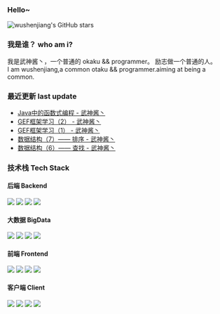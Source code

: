 ### Hello~
![wushenjiang's GitHub stars](https://github-readme-stats.vercel.app/api?username=wushenjiang&show_icons=true&theme=radical)
### 我是谁？ who am i?
我是武神酱丶，一个普通的 okaku && programmer。 励志做一个普通的人。<br/>
I am wushenjiang,a common otaku && programmer.aiming at being a common.
### 最近更新 last update
<!-- BLOG-POST-LIST:START -->
- [Java中的函数式编程 - 武神酱丶](https://www.cnblogs.com/wushenjiang/p/16782907.html)
- [GEF框架学习（2） - 武神酱丶](https://www.cnblogs.com/wushenjiang/p/16535767.html)
- [GEF框架学习（1） - 武神酱丶](https://www.cnblogs.com/wushenjiang/p/16526781.html)
- [数据结构（7）—— 排序 - 武神酱丶](https://www.cnblogs.com/wushenjiang/p/15105418.html)
- [数据结构（6）—— 查找 - 武神酱丶](https://www.cnblogs.com/wushenjiang/p/15081592.html)
<!-- BLOG-POST-LIST:END -->
### 技术栈 Tech Stack
#### 后端 Backend
<img src="https://img.shields.io/badge/Java-100%25-blueviolet?style=for-the-badge"> <img src="https://img.shields.io/badge/Spring-80%25-blueviolet?style=for-the-badge"> <img src="https://img.shields.io/badge/Docker-75%25-blueviolet?style=for-the-badge"> <img src="https://img.shields.io/badge/SpringCloud-40%25-blueviolet?style=for-the-badge">
<br/>
#### 大数据 BigData
<img src="https://img.shields.io/badge/Hadoop-60%25-yellow?style=for-the-badge"> <img src="https://img.shields.io/badge/Hive-55%25-yellow?style=for-the-badge"> <img src="https://img.shields.io/badge/HBase-35%25-yellow?style=for-the-badge"> <img src="https://img.shields.io/badge/Flume-55%25-yellow?style=for-the-badge"> <br/>
#### 前端 Frontend
<img src="https://img.shields.io/badge/HTML-90%25-red?style=for-the-badge"> <img src="https://img.shields.io/badge/CSS-70%25-red?style=for-the-badge"> <img src="https://img.shields.io/badge/JS-85%25-red?style=for-the-badge"> <img src="https://img.shields.io/badge/Vue-60%25-red?style=for-the-badge"> <br/>
#### 客户端 Client
<img src="https://img.shields.io/badge/Kotlin-60%25-orange?style=for-the-badge"> <img src="https://img.shields.io/badge/Android-70%25-orange?style=for-the-badge"> <img src="https://img.shields.io/badge/SWT-80%25-orange?style=for-the-badge"> <img src="https://img.shields.io/badge/Flutter-25%25-orange?style=for-the-badge">
